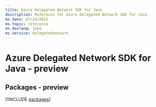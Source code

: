 ```yaml
---
title: Azure Delegated Network SDK for Java
description: Reference for Azure Delegated Network SDK for Java
ms.date: 07/24/2025
ms.topic: reference
ms.devlang: java
ms.service: delegatednetwork
---
```

# Azure Delegated Network SDK for Java - preview
## Packages - preview
[!INCLUDE [packages](delegated-network-index.md)]